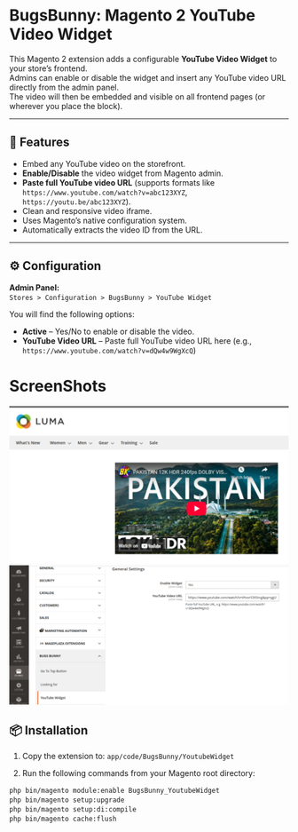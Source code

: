 # BugsBunny: Magento 2 YouTube Video Widget

This Magento 2 extension adds a configurable **YouTube Video Widget** to your store’s frontend.  
Admins can enable or disable the widget and insert any YouTube video URL directly from the admin panel.  
The video will then be embedded and visible on all frontend pages (or wherever you place the block).

---

## 🧩 Features

- Embed any YouTube video on the storefront.
- **Enable/Disable** the video widget from Magento admin.
- **Paste full YouTube video URL** (supports formats like `https://www.youtube.com/watch?v=abc123XYZ`, `https://youtu.be/abc123XYZ`).
- Clean and responsive video iframe.
- Uses Magento’s native configuration system.
- Automatically extracts the video ID from the URL.

---

## ⚙️ Configuration

**Admin Panel:**  
`Stores > Configuration > BugsBunny > YouTube Widget`

You will find the following options:

- **Active** – Yes/No to enable or disable the video.
- **YouTube Video URL** – Paste full YouTube video URL here (e.g., `https://www.youtube.com/watch?v=dQw4w9WgXcQ`)

# ScreenShots
![1.png](Screenshots/1.png)
![2.png](Screenshots/2.png)

## 📦 Installation

1. Copy the extension to:
   ```app/code/BugsBunny/YoutubeWidget```

2. Run the following commands from your Magento root directory:

```bash
php bin/magento module:enable BugsBunny_YoutubeWidget
php bin/magento setup:upgrade
php bin/magento setup:di:compile
php bin/magento cache:flush
```
